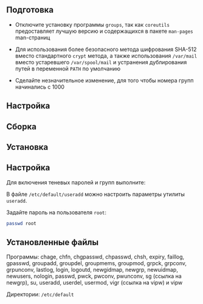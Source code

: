 <pkg :name="'shadow'" instsize showsbu2></pkg>

## Подготовка

- Отключите установку программы `groups`, так как `coreutils` предоставляет лучшую версию и содержащихся в пакете `man-pages` man-страниц

- Для использования более безопасного метода шифрования SHA-512 вместо стандартного `crypt` метода, а также использования `/var/mail` вместо устаревшего `/var/spool/mail` и устранения дублирования путей в переменной `PATH` по умолчанию

- Сделайте незначительное изменение, для того чтобы номера групп начинались с 1000

<package-script :package="'shadow'" :type="'prepare'"></package-script>

## Настройка

<package-script :package="'shadow'" :type="'configure'"></package-script>

## Сборка

<package-script :package="'shadow'" :type="'build'"></package-script>

## Установка

<package-script :package="'shadow'" :type="'install'"></package-script>

## Настройка

Для включения теневых паролей и групп выполните:
<package-script :package="'shadow'" :type="'postinstall'"></package-script>

В файле `/etc/default/useradd` можно настроить параметры утилиты `useradd`.

Задайте пароль на пользователя `root`:

```bash
passwd root
```

## Установленные файлы

Программы: chage, chfn, chgpasswd, chpasswd, chsh, expiry, faillog, gpasswd, groupadd, groupdel, groupmems, groupmod, grpck, grpconv, grpunconv, lastlog, login, logoutd, newgidmap, newgrp, newuidmap, newusers, nologin, passwd, pwck, pwconv, pwunconv, sg (ссылка на newgrp), su, useradd, userdel, usermod, vigr (ссылка на vipw) и vipw

Директории: `/etc/default`

<script>
	new Vue({ el: '#main' })
</script>
